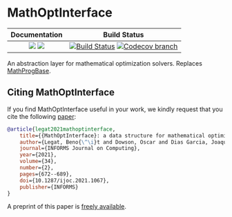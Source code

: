 # MathOptInterface

| **Documentation** | **Build Status** |
|:-----------------:|:----------------:|
| [![][docs-stable-img]][docs-stable-url] [![][docs-dev-img]][docs-dev-url] | [![Build Status][build-img]][build-url] [![Codecov branch][codecov-img]][codecov-url] |

An abstraction layer for mathematical optimization solvers. Replaces [MathProgBase](https://github.com/JuliaOpt/MathProgBase.jl).

[docs-stable-img]: https://img.shields.io/badge/docs-stable-blue.svg
[docs-dev-img]: https://img.shields.io/badge/docs-dev-blue.svg
[docs-stable-url]: http://jump.dev/MathOptInterface.jl/stable
[docs-dev-url]: http://jump.dev/MathOptInterface.jl/dev

[build-img]: https://github.com/JuMP-dev/MathOptInterface.jl/workflows/CI/badge.svg?branch=master
[build-url]: https://github.com/JuMP-dev/MathOptInterface.jl/actions?query=workflow%3ACI
[codecov-img]: http://codecov.io/github/JuMP-dev/MathOptInterface.jl/coverage.svg?branch=master
[codecov-url]: http://codecov.io/github/JuMP-dev/MathOptInterface.jl?branch=master

## Citing MathOptInterface

If you find MathOptInterface useful in your work, we kindly request that you cite the
following [paper](https://pubsonline.informs.org/doi/10.1287/ijoc.2021.1067):
```bibtex
@article{legat2021mathoptinterface,
    title={{MathOptInterface}: a data structure for mathematical optimization problems},
    author={Legat, Beno{\^\i}t and Dowson, Oscar and Dias Garcia, Joaquim and Lubin, Miles},
    journal={INFORMS Journal on Computing},
    year={2021},
    volume={34},
    number={2},
    pages={672--689},
    doi={10.1287/ijoc.2021.1067},
    publisher={INFORMS}
}
```
A preprint of this paper is [freely available](https://arxiv.org/abs/2002.03447).
